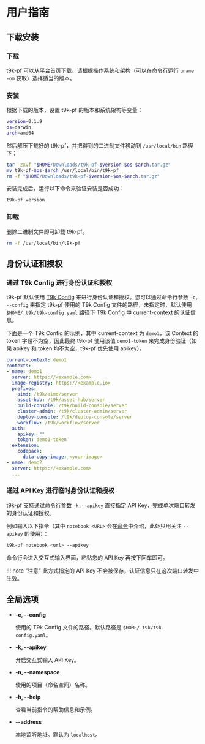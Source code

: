 # 用户指南

## 下载安装

### 下载

t9k-pf 可以从平台首页下载。请根据操作系统和架构（可以在命令行运行 `uname -om` 获取）选择适当的版本。

### 安装

根据下载的版本，设置 t9k-pf 的版本和系统架构等变量：

``` bash
version=0.1.9
os=darwin
arch=amd64
```

然后解压下载好的 t9k-pf，并把得到的二进制文件移动到 `/usr/local/bin` 路径下：

``` bash
tar -zxvf "$HOME/Downloads/t9k-pf-$version-$os-$arch.tar.gz"
mv t9k-pf-$os-$arch /usr/local/bin/t9k-pf
rm -f "$HOME/Downloads/t9k-pf-$version-$os-$arch.tar.gz"
```

安装完成后，运行以下命令来验证安装是否成功：

``` bash
t9k-pf version
```

### 卸载

删除二进制文件即可卸载 t9k-pf。

``` bash
rm -f /usr/local/bin/t9k-pf
```

## 身份认证和授权

### 通过 T9k Config 进行身份认证和授权

t9k-pf 默认使用 [T9k Config](../tensorstack-cli/user-guide.md#配置文件) 来进行身份认证和授权。您可以通过命令行参数 `-c, --config` 来指定 t9k-pf 使用的 T9k Config 文件的路径，未指定时，默认使用 `$HOME/.t9k/t9k-config.yaml` 路径下 T9k Config 中 current-context 的认证信息。

下面是一个 T9k Config 的示例，其中 current-context 为 `demo1`，该 Context 的 token 字段不为空，因此最终 t9k-pf 使用该值 `demo1-token` 来完成身份验证（如果 apikey 和 token 均不为空，t9k-pf 优先使用 apikey）。

``` yaml
current-context: demo1
contexts:
- name: demo1
  server: https://<example.com>
  image-registry: https://<example.io>
  prefixes:
    aimd: /t9k/aimd/server
    asset-hub: /t9k/asset-hub/server
    build-console: /t9k/build-console/server
    cluster-admin: /t9k/cluster-admin/server
    deploy-console: /t9k/deploy-console/server
    workflow: /t9k/workflow/server
  auth:
    apikey: ""
    token: demo1-token
  extension:
    codepack:
      data-copy-image: <your-image>
- name: demo2
  server: https://<example.com>
  ...
```

### 通过 API Key 进行临时身份认证和授权

t9k-pf 支持通过命令行参数 `-k,--apikey` 直接指定 API Key，完成单次端口转发的身份认证和授权。

例如输入以下指令（其中 `notebook <URL>` 会在[命令](./command.md)中介绍，此处只用关注 `--apikey` 的使用）：

``` bash
t9k-pf notebook <url> --apikey
```

命令行会进入交互式输入界面，粘贴您的 API Key 再按下回车即可。

!!! note "注意" 
    此方式指定的 API Key 不会被保存，认证信息只在这次端口转发中生效。

## 全局选项

* **-c, --config**

    使用的 T9k Config 文件的路径。默认路径是 `$HOME/.t9k/t9k-config.yaml`。

* **-k, --apikey**

    开启交互式输入 API Key。

* **-n, --namespace** 

    使用的项目（命名空间）名称。

* **-h, --help** 

    查看当前指令的帮助信息和示例。

* **--address** 

    本地监听地址。默认为 `localhost`。
